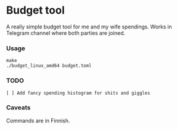 # Budget tool
A really simple budget tool for me and my wife spendings.
Works in Telegram channel where both parties are joined.

### Usage

	make
	./budget_linux_amd64 budget.toml

### TODO

	[ ] Add fancy spending histogram for shits and giggles


### Caveats
Commands are in Finnish.

